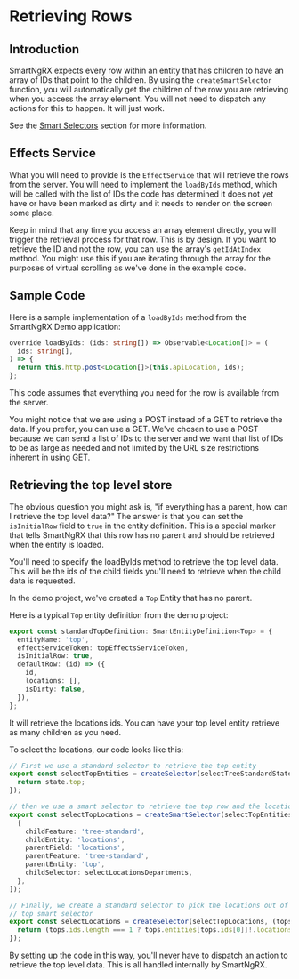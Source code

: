 # Retrieving Rows

## Introduction

SmartNgRX expects every row within an entity that has children to have an array of IDs that point to the children. By using the `createSmartSelector` function, you will automatically get the children of the row you are retrieving when you access the array element. You will not need to dispatch any actions for this to happen. It will just work.

See the [Smart Selectors](/using-smart-ng-rx/smart-selector) section for more information.

## Effects Service

What you will need to provide is the `EffectService` that will retrieve the rows from the server. You will need to implement the `loadByIds` method, which will be called with the list of IDs the code has determined it does not yet have or have been marked as dirty and it needs to render on the screen some place.

Keep in mind that any time you access an array element directly, you will trigger the retrieval process for that row. This is by design. If you want to retrieve the ID and not the row, you can use the array's `getIdAtIndex` method. You might use this if you are iterating through the array for the purposes of virtual scrolling as we've done in the example code.

## Sample Code

Here is a sample implementation of a `loadByIds` method from the SmartNgRX Demo application:

```typescript
override loadByIds: (ids: string[]) => Observable<Location[]> = (
  ids: string[],
) => {
  return this.http.post<Location[]>(this.apiLocation, ids);
};
```

This code assumes that everything you need for the row is available from the server.

You might notice that we are using a POST instead of a GET to retrieve the data. If you prefer, you can use a GET. We've chosen to use a POST because we can send a list of IDs to the server and we want that list of IDs to be as large as needed and not limited by the URL size restrictions inherent in using GET.

## Retrieving the top level store

The obvious question you might ask is, "if everything has a parent, how can I retrieve the top level data?" The answer is that you can set the `isInitialRow` field to `true` in the entity definition. This is a special marker that tells SmartNgRX that this row has no parent and should be retrieved when the entity is loaded.

You'll need to specify the loadByIds method to retrieve the top level data. This will be the ids of the child fields you'll need to retrieve when the child data is requested.

In the demo project, we've created a `Top` Entity that has no parent.

Here is a typical `Top` entity definition from the demo project:

```typescript
export const standardTopDefinition: SmartEntityDefinition<Top> = {
  entityName: 'top',
  effectServiceToken: topEffectsServiceToken,
  isInitialRow: true,
  defaultRow: (id) => ({
    id,
    locations: [],
    isDirty: false,
  }),
};
```

It will retrieve the locations ids. You can have your top level entity retrieve as many children as you need.

To select the locations, our code looks like this:

```typescript
// First we use a standard selector to retrieve the top entity
export const selectTopEntities = createSelector(selectTreeStandardState, (state) => {
  return state.top;
});

// then we use a smart selector to retrieve the top row and the locations
export const selectTopLocations = createSmartSelector(selectTopEntities, [
  {
    childFeature: 'tree-standard',
    childEntity: 'locations',
    parentField: 'locations',
    parentFeature: 'tree-standard',
    parentEntity: 'top',
    childSelector: selectLocationsDepartments,
  },
]);

// Finally, we create a standard selector to pick the locations out of the
// top smart selector
export const selectLocations = createSelector(selectTopLocations, (tops) => {
  return (tops.ids.length === 1 ? tops.entities[tops.ids[0]]!.locations : []) as Location[];
});
```

By setting up the code in this way, you'll never have to dispatch an action to retrieve the top level data. This is all handled internally by SmartNgRX.
